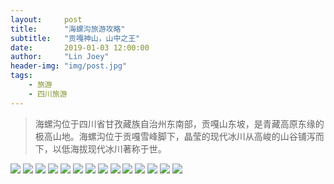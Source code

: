 ```yaml
---
layout:     post
title:      "海螺沟旅游攻略"
subtitle:   "贡嘎神山，山中之王"
date:       2019-01-03 12:00:00
author:     "Lin Joey"
header-img: "img/post.jpg"
tags:
    - 旅游
    - 四川旅游
---
```

>海螺沟位于四川省甘孜藏族自治州东南部，贡嘎山东坡，是青藏高原东缘的极高山地。海螺沟位于贡嘎雪峰脚下，晶莹的现代冰川从高峻的山谷铺泻而下，以低海拔现代冰川著称于世。

![](https://linjoey-image.oss-cn-beijing.aliyuncs.com/我是驴友-海螺沟_页面_01.jpg)
![](https://linjoey-image.oss-cn-beijing.aliyuncs.com/我是驴友-海螺沟_页面_02.jpg)
![](https://linjoey-image.oss-cn-beijing.aliyuncs.com/我是驴友-海螺沟_页面_03.jpg)
![](https://linjoey-image.oss-cn-beijing.aliyuncs.com/我是驴友-海螺沟_页面_04.jpg)
![](https://linjoey-image.oss-cn-beijing.aliyuncs.com/我是驴友-海螺沟_页面_05.jpg)
![](https://linjoey-image.oss-cn-beijing.aliyuncs.com/我是驴友-海螺沟_页面_06.jpg)
![](https://linjoey-image.oss-cn-beijing.aliyuncs.com/我是驴友-海螺沟_页面_07.jpg)
![](https://linjoey-image.oss-cn-beijing.aliyuncs.com/我是驴友-海螺沟_页面_08.jpg)
![](https://linjoey-image.oss-cn-beijing.aliyuncs.com/我是驴友-海螺沟_页面_09.jpg)
![](https://linjoey-image.oss-cn-beijing.aliyuncs.com/我是驴友-海螺沟_页面_10.jpg)
![](https://linjoey-image.oss-cn-beijing.aliyuncs.com/我是驴友-海螺沟_页面_11.jpg)
![](https://linjoey-image.oss-cn-beijing.aliyuncs.com/我是驴友-海螺沟_页面_12.jpg)
![](https://linjoey-image.oss-cn-beijing.aliyuncs.com/我是驴友-海螺沟_页面_13.jpg)
![](https://linjoey-image.oss-cn-beijing.aliyuncs.com/我是驴友-海螺沟_页面_14.jpg)
